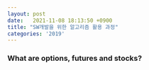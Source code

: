```yaml
---
layout: post
date:   2021-11-08 18:13:50 +0900
title: "SW개발을 위한 알고리즘 활용 과정"
categories: '2019'
---
```


### What are options, futures and stocks?
